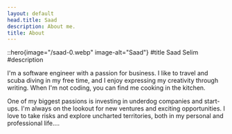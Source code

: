 ```yaml
---
layout: default
head.title: Saad
description: About me.
title: About
---
```


::hero{image="/saad-0.webp" image-alt="Saad"}
#title
Saad Selim
#description

I'm a software engineer with a passion for business. I like to travel and scuba diving in my free time, and I enjoy expressing my creativity through writing. When I'm not coding, you can find me cooking in the kitchen.

One of my biggest passions is investing in underdog companies and start-ups. I'm always on the lookout for new ventures and exciting opportunities. I love to take risks and explore uncharted territories, both in my personal and professional life....
